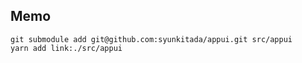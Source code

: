 ## Memo

```
git submodule add git@github.com:syunkitada/appui.git src/appui
yarn add link:./src/appui
```
